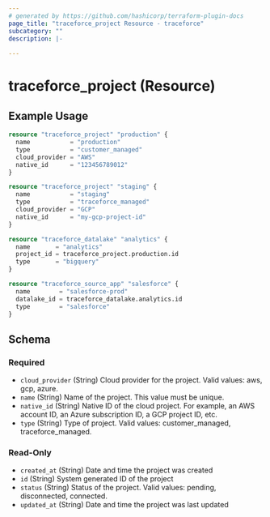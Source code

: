 ```yaml
---
# generated by https://github.com/hashicorp/terraform-plugin-docs
page_title: "traceforce_project Resource - traceforce"
subcategory: ""
description: |-
  
---
```


# traceforce_project (Resource)



## Example Usage

```terraform
resource "traceforce_project" "production" {
  name           = "production"
  type           = "customer_managed"
  cloud_provider = "AWS"
  native_id      = "123456789012"
}

resource "traceforce_project" "staging" {
  name           = "staging"
  type           = "traceforce_managed"
  cloud_provider = "GCP"
  native_id      = "my-gcp-project-id"
}

resource "traceforce_datalake" "analytics" {
  name       = "analytics"
  project_id = traceforce_project.production.id
  type       = "bigquery"
}

resource "traceforce_source_app" "salesforce" {
  name        = "salesforce-prod"
  datalake_id = traceforce_datalake.analytics.id
  type        = "salesforce"
}
```

<!-- schema generated by tfplugindocs -->
## Schema

### Required

- `cloud_provider` (String) Cloud provider for the project. Valid values: aws, gcp, azure.
- `name` (String) Name of the project. This value must be unique.
- `native_id` (String) Native ID of the cloud project. For example, an AWS account ID, an Azure subscription ID, a GCP project ID, etc.
- `type` (String) Type of project. Valid values: customer_managed, traceforce_managed.

### Read-Only

- `created_at` (String) Date and time the project was created
- `id` (String) System generated ID of the project
- `status` (String) Status of the project. Valid values: pending, disconnected, connected.
- `updated_at` (String) Date and time the project was last updated
